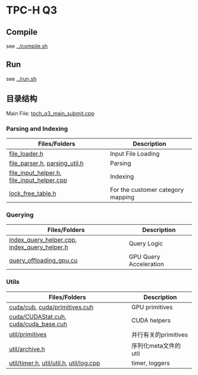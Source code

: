 # TPC-H Q3

## Compile 

see [../compile.sh](../compile.sh)

## Run

see [../run.sh](../run.sh)

## 目录结构

Main File: [tpch_q3_main_submit.cpp](tpch_q3_main_submit.cpp)

### Parsing and Indexing

Files/Folders | Description
--- | ---
[file_loader.h](file_loader.h) | Input File Loading
[file_parser.h](file_parser.h), [parsing_util.h](parsing_util.h) | Parsing
[file_input_helper.h](file_input_helper.h), [file_input_helper.cpp](file_input_helper.cpp) | Indexing
[lock_free_table.h](lock_free_table.h) | For the customer category mapping

### Querying

Files/Folders | Description
--- | ---
[index_query_helper.cpp](index_query_helper.cpp), [index_query_helper.h](index_query_helper.h) | Query Logic
[query_offloading_gpu.cu](query_offloading_gpu.cu) | GPU Query Acceleration

### Utils

Files/Folders | Description
--- | ---
[cuda/cub](cuda/cub), [cuda/primitives.cuh](cuda/primitives.cuh) | GPU primitives
[cuda/CUDAStat.cuh](cuda/CUDAStat.cuh), [cuda/cuda_base.cuh](cuda/cuda_base.cuh) | CUDA helpers
[util/primitives](util/primitives) | 并行有关的primitives
[util/archive.h](util/archive.h) | 序列化meta文件的util
[util/timer.h](util/timer.h), [util/util.h](util/util.h), [util/log.cpp](util/log.cpp) | timer, loggers

